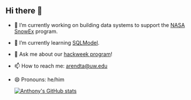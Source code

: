 ## Hi there 👋

- 🔭 I’m currently working on building data systems to support the [NASA SnowEx](https://snow.nasa.gov/campaigns/snowex) program.
- 🌱 I’m currently learning [SQLModel](https://sqlmodel.tiangolo.com/).
- 💬 Ask me about our [hackweek program](https://escience.washington.edu/using-data-science/hackweeks/)!
- 📫 How to reach me: [arendta@uw.edu](mailto:arendta@uw.edu)
- 😄 Pronouns: he/him

  [![Anthony's GitHub stats](https://github-readme-stats.vercel.app/api?username=aaarendt)](https://github.com/aaarendt/github-readme-stats)

<!--
**aaarendt/aaarendt** is a ✨ _special_ ✨ repository because its `README.md` (this file) appears on your GitHub profile.

Here are some ideas to get you started:

- 🔭 I’m currently working on ...
- 🌱 I’m currently learning ...
- 👯 I’m looking to collaborate on ...
- 🤔 I’m looking for help with ...
- 💬 Ask me about ...
- 📫 How to reach me: ...
- 😄 Pronouns: ...
- ⚡ Fun fact: ...
-->
